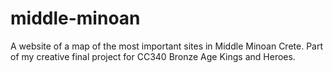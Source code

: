 # middle-minoan

A website of a map of the most important sites in Middle Minoan Crete. Part of my creative final project for CC340 Bronze Age Kings and Heroes.
